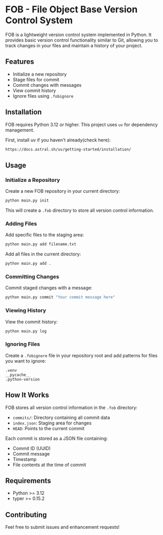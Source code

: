 # FOB - File Object Base Version Control System

FOB is a lightweight version control system implemented in Python. It provides basic version control functionality similar to Git, allowing you to track changes in your files and maintain a history of your project.

## Features

- Initialize a new repository
- Stage files for commit
- Commit changes with messages
- View commit history
- Ignore files using `.fobignore`

## Installation

FOB requires Python 3.12 or higher. This project uses `uv` for dependency management.

First, install uv if you haven't already(check here):
```bash
https://docs.astral.sh/uv/getting-started/installation/
```

## Usage

### Initialize a Repository

Create a new FOB repository in your current directory:

```bash
python main.py init
```

This will create a `.fob` directory to store all version control information.

### Adding Files

Add specific files to the staging area:

```bash
python main.py add filename.txt
```

Add all files in the current directory:

```bash
python main.py add .
```

### Committing Changes

Commit staged changes with a message:

```bash
python main.py commit "Your commit message here"
```

### Viewing History

View the commit history:

```bash
python main.py log
```

### Ignoring Files

Create a `.fobignore` file in your repository root and add patterns for files you want to ignore:

```
.venv
__pycache__
.python-version
```

## How It Works

FOB stores all version control information in the `.fob` directory:
- `commits/`: Directory containing all commit data
- `index.json`: Staging area for changes
- `HEAD`: Points to the current commit

Each commit is stored as a JSON file containing:
- Commit ID (UUID)
- Commit message
- Timestamp
- File contents at the time of commit

## Requirements

- Python >= 3.12
- typer >= 0.15.2

## Contributing

Feel free to submit issues and enhancement requests!